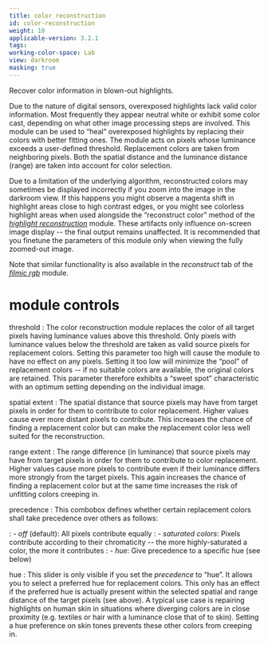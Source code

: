 ```yaml
---
title: color reconstruction
id: color-reconstruction
weight: 10
applicable-version: 3.2.1
tags: 
working-color-space: Lab 
view: darkroom
masking: true
---
```


Recover color information in blown-out highlights.

Due to the nature of digital sensors, overexposed highlights lack valid color information. Most frequently they appear neutral white or exhibit some color cast, depending on what other image processing steps are involved. This module can be used to “heal” overexposed highlights by replacing their colors with better fitting ones. The module acts on pixels whose luminance exceeds a user-defined threshold. Replacement colors are taken from neighboring pixels. Both the spatial distance and the luminance distance (range) are taken into account for color selection.

Due to a limitation of the underlying algorithm, reconstructed colors may sometimes be displayed incorrectly if you zoom into the image in the darkroom view. If this happens you might observe a magenta shift in highlight areas close to high contrast edges, or you might see colorless highlight areas when used alongside the “reconstruct color” method of the [_highlight reconstruction_](./highlight-reconstruction.md) module. These artifacts only influence on-screen image display -- the final output remains unaffected. It is recommended that you finetune the parameters of this module only when viewing the fully zoomed-out image.

Note that similar functionality is also available in the _reconstruct_ tab of the [_filmic rgb_](./filmic-rgb.md#reconstruct) module.

# module controls

threshold
: The color reconstruction module replaces the color of all target pixels having luminance values above this threshold. Only pixels with luminance values below the threshold are taken as valid source pixels for replacement colors. Setting this parameter too high will cause the module to have no effect on any pixels. Setting it too low will minimize the “pool” of replacement colors -- if no suitable colors are available, the original colors are retained. This parameter therefore exhibits a “sweet spot” characteristic with an optimum setting depending on the individual image.

spatial extent
: The spatial distance that source pixels may have from target pixels in order for them to contribute to color replacement. Higher values cause ever more distant pixels to contribute. This increases the chance of finding a replacement color but can make the replacement color less well suited for the reconstruction.

range extent
: The range difference (in luminance) that source pixels may have from target pixels in order for them to contribute to color replacement. Higher values cause more pixels to contribute even if their luminance differs more strongly from the target pixels. This again increases the chance of finding a replacement color but at the same time increases the risk of unfitting colors creeping in.

precedence
: This combobox defines whether certain replacement colors shall take precedence over others as follows:

: - _off_ (default): All pixels contribute equally
: - _saturated colors_: Pixels contribute according to their chromaticity -- the more highly-saturated a color, the more it contributes
: - _hue_: Give precedence to a specific hue (see below)

hue
: This slider is only visible if you set the _precedence_ to “hue”. It allows you to select a preferred hue for replacement colors. This only has an effect if the preferred hue is actually present within the selected spatial and range distance of the target pixels (see above). A typical use case is repairing highlights on human skin in situations where diverging colors are in close proximity (e.g. textiles or hair with a luminance close that of to skin). Setting a hue preference on skin tones prevents these other colors from creeping in.
